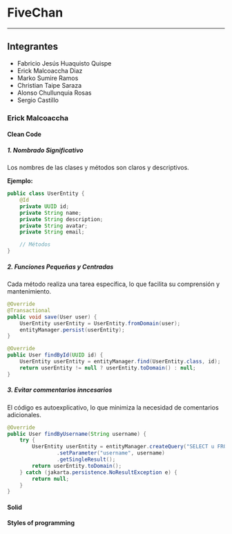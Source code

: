 # FiveChan
___

## Integrantes
- Fabricio Jesús Huaquisto Quispe
- Erick Malcoaccha Diaz
- Marko Sumire Ramos
- Christian Taipe Saraza
- Alonso Chullunquia Rosas
- Sergio Castillo


### Erick Malcoaccha
#### Clean Code

##### 1. Nombrado Significativo

Los nombres de las clases y métodos son claros y descriptivos.

**Ejemplo:**

```java
public class UserEntity {
    @Id
    private UUID id;
    private String name;
    private String description;
    private String avatar;
    private String email;

    // Métodos
}
```
##### 2. Funciones Pequeñas y Centradas
Cada método realiza una tarea específica, lo que facilita su comprensión y mantenimiento.

```java
@Override
@Transactional
public void save(User user) {
    UserEntity userEntity = UserEntity.fromDomain(user);
    entityManager.persist(userEntity);
}

@Override
public User findById(UUID id) {
    UserEntity userEntity = entityManager.find(UserEntity.class, id);
    return userEntity != null ? userEntity.toDomain() : null;
}

```
##### 3. Evitar commentarios inncesarios
El código es autoexplicativo, lo que minimiza la necesidad de comentarios adicionales.

```java
@Override
public User findByUsername(String username) {
    try {
        UserEntity userEntity = entityManager.createQuery("SELECT u FROM UserEntity u WHERE u.name = :username", UserEntity.class)
                .setParameter("username", username)
                .getSingleResult();
        return userEntity.toDomain();
    } catch (jakarta.persistence.NoResultException e) {
        return null;
    }
}

```

#### Solid
#### Styles of programming